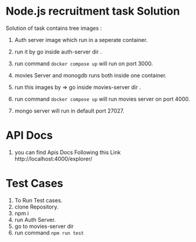 # Node.js recruitment task Solution

Solution of task contains tree images :

1. Auth server image which run in a seperate container.
  1. run it by go inside auth-server dir .
  2. run command `docker compose up` will run on port 3000.

1. movies Server and monogdb runs both inside one container.
  1. run this images by =>  go inside movies-server dir .
  2. run command `docker compose up` will run movies server on port 4000.
  3. mongo server will run in default port 27027.

# API Docs
 
1. you can find Apis Docs Following this Link http://localhost:4000/explorer/ 
  
# Test Cases 
1. To Run Test cases.
  1. clone Repository.
  2. npm i
  3. run Auth Server.
  4. go to movies-server dir
  5. run command `npm run test`
